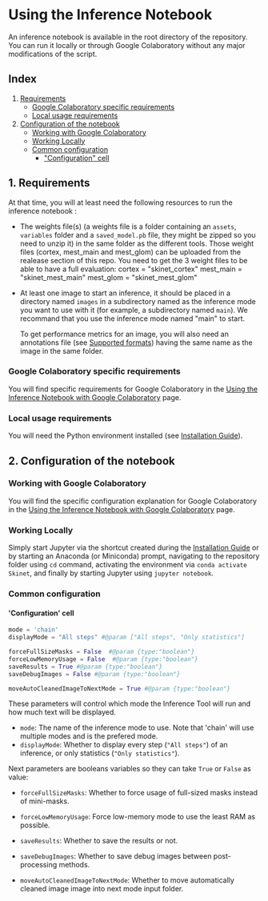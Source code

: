# Using the Inference Notebook

An inference notebook is available in the root directory of the repository. You can run it locally or through Google Colaboratory without any major modifications of the script.

## Index
1. [Requirements](#1-requirements)
   * [Google Colaboratory specific requirements](#google-colaboratory-specific-requirements)
   * [Local usage requirements](#local-usage-requirements)
2. [Configuration of the notebook](2-configuration-of-the-notebook)
   * [Working with Google Colaboratory](#working-with-google-colaboratory)
   * [Working Locally](#working-locally)
   * [Common configuration](#common-configuration)
      * ["Configuration" cell](#configuration-cell)

## 1. Requirements
At that time, you will at least need the following resources to run the inference notebook : 
* The weights file(s) (a weights file is a folder containing an `assets`, `variables` folder and a `saved_model.pb` file, they might be zipped so you need to unzip it) in the same folder as the different tools.  Those weight files (cortex, mest_main and mest_glom) can be uploaded from the realease section of this repo. You need to get the 3 weight files to be able to have a full evaluation: 
cortex = "skinet_cortex"
mest_main = "skinet_mest_main"
mest_glom = "skinet_mest_glom"
* At least one image to start an inference, it should be placed in a directory named `images` in a subdirectory named as the inference mode you want to use with it (for example, a subdirectory named `main`). We recommand that you use the inference mode named "main" to start.

  To get performance metrics for an image, you will also need an annotations file (see [Supported formats](Annotations-format-compatibility.md#supported-formats)) having the same name as the image in the same folder.

### Google Colaboratory specific requirements
You will find specific requirements for Google Colaboratory in the [Using the Inference Notebook with Google Colaboratory](Using-the-Inference-Notebook-with-Google-Colaboratory.md#specific-requirements) page.

### Local usage requirements
You will need the Python environment installed (see [Installation Guide](Installation-Guide.md)).

## 2. Configuration of the notebook
### Working with Google Colaboratory
You will find the specific configuration explanation for Google Colaboratory in the [Using the Inference Notebook with Google Colaboratory](Using-the-Inference-Notebook-with-Google-Colaboratory.md#configuration-of-the-notebook) page.


### Working Locally
Simply start Jupyter via the shortcut created during the [Installation Guide](Installation-Guide.md) or by starting an Anaconda (or Miniconda) prompt, navigating to the repository folder using `cd` command, activating the environment via `conda activate Skinet`, and finally by starting Jupyter using `jupyter notebook`.


### Common configuration
#### 'Configuration' cell
```Python
mode = 'chain'
displayMode = "All steps" #@param ["All steps", "Only statistics"]

forceFullSizeMasks = False  #@param {type:"boolean"}
forceLowMemoryUsage = False  #@param {type:"boolean"}
saveResults = True #@param {type:"boolean"}
saveDebugImages = False #@param {type:"boolean"}

moveAutoCleanedImageToNextMode = True #@param {type:"boolean"}
```

These parameters will control which mode the Inference Tool will run and how much text will be displayed.


* `mode`: The name of the inference mode to use. Note that 'chain' will use multiple modes and is the prefered mode. 
* `displayMode`: Whether to display every step (`"All steps"`) of an inference, or only statistics (`"Only statistics"`). 



Next parameters are booleans variables so they can take `True` or `False` as value:


* `forceFullSizeMasks`: Whether to force usage of full-sized masks instead of mini-masks.

* `forceLowMemoryUsage`: Force low-memory mode to use the least RAM as possible.

* `saveResults`: Whether to save the results or not.

* `saveDebugImages`: Whether to save debug images between post-processing methods.

    


* `moveAutoCleanedImageToNextMode`: Whether to move automatically cleaned image image into next mode input folder.

